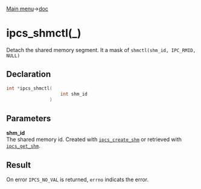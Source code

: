[Main menu](../../Readme.md)->[doc](../IPCS-doc.md)

# ipcs_shmctl(\_)

Detach the shared memory segment. It a mask of `shmctl(shm_id, IPC_RMID, NULL)`

## **Declaration**

```C
int *ipcs_shmctl(
                    int shm_id
                )
```

## **Parameters**
**shm\_id**  
The shared memory id. Created with [`ipcs_create_shm`](ipcs_create_shm.md) or retrieved with [`ipcs_get_shm`](ipcs_get_shm.md).


## **Result**
On error `IPCS_NO_VAL` is returned, `errno` indicats the error.
